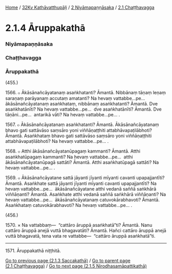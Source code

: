 
[Home](/) / [32Kv Kathāvatthupāḷi](../../../32Kv.md) / [2 Niyāmapaṇṇāsaka](../../2.md) / [2.1 Chaṭṭhavagga](../2.1.md)

# 2.1.4 Āruppakathā

### Niyāmapaṇṇāsaka

### Chaṭṭhavagga

### Āruppakathā

(455.)

1566\. ๐ Ākāsānañcāyatanaṃ asaṅkhatanti? Āmantā. Nibbānaṃ tāṇaṃ leṇaṃ saraṇaṃ parāyanaṃ accutaṃ amatanti? Na hevaṃ vattabbe…pe…  ākāsānañcāyatanaṃ asaṅkhataṃ, nibbānaṃ asaṅkhatanti? Āmantā. Dve asaṅkhatānīti? Na hevaṃ vattabbe…pe…  dve asaṅkhatānīti? Āmantā. Dve tāṇāni…pe…  antarikā vāti? Na hevaṃ vattabbe…pe… .

1567\. ๐ Ākāsānañcāyatanaṃ asaṅkhatanti? Āmantā. Ākāsānañcāyatanaṃ bhavo gati sattāvāso saṃsāro yoni viññāṇaṭṭhiti attabhāvapaṭilābhoti? Āmantā. Asaṅkhataṃ bhavo gati sattāvāso saṃsāro yoni viññāṇaṭṭhiti attabhāvapaṭilābhoti? Na hevaṃ vattabbe…pe… .

1568\. ๐ Atthi ākāsānañcāyatanūpagaṃ kammanti? Āmantā. Atthi asaṅkhatūpagaṃ kammanti? Na hevaṃ vattabbe…pe…  atthi ākāsānañcāyatanūpagā sattāti? Āmantā. Atthi asaṅkhatūpagā sattāti? Na hevaṃ vattabbe…pe… .

1569\. ๐ Ākāsānañcāyatane sattā jāyanti jīyanti mīyanti cavanti upapajjantīti? Āmantā. Asaṅkhate sattā jāyanti jīyanti mīyanti cavanti upapajjantīti? Na hevaṃ vattabbe…pe…  ākāsānañcāyatane atthi vedanā saññā saṅkhārā viññāṇanti? Āmantā. Asaṅkhate atthi vedanā saññā saṅkhārā viññāṇanti? Na hevaṃ vattabbe…pe…  ākāsānañcāyatanaṃ catuvokārabhavoti? Āmantā. Asaṅkhataṃ catuvokārabhavoti? Na hevaṃ vattabbe…pe… .

(456.)

1570\. × Na vattabbaṃ—  “cattāro āruppā asaṅkhatā”ti? Āmantā. Nanu cattāro āruppā anejā vuttā bhagavatāti? Āmantā. Hañci cattāro āruppā anejā vuttā bhagavatā, tena vata re vattabbe—  “cattāro āruppā asaṅkhatā”ti.

---

1571\. Āruppakathā niṭṭhitā.



[Go to previous page (2.1.3 Saccakathā)](2.1.3.md) / [Go to parent page (2.1 Chaṭṭhavagga)](../2.1.md) / [Go to next page (2.1.5 Nirodhasamāpattikathā)](2.1.5.md)


